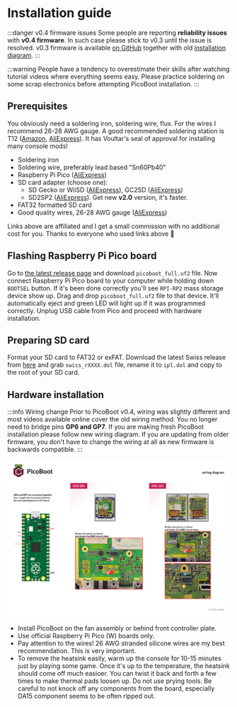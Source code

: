 # Installation guide

:::danger v0.4 firmware issues
Some people are reporting **reliability issues** with **v0.4 firmware**. In such case please stick to v0.3 until the issue is resolved. v0.3 firmware is available [on GitHub](https://github.com/webhdx/PicoBoot/releases/tag/v0.3) together with old [installation diagram](https://raw.githubusercontent.com/webhdx/PicoBoot/refs/tags/v0.3/assets/Wiring%20diagram.jpg).
:::

:::warning
People have a tendency to overestimate their skills after watching tutorial videos where everything seems easy. Please practice soldering on some scrap electronics before attempting PicoBoot installation.
:::

## Prerequisites

You obviously need a soldering iron, soldering wire, flux. For the wires I recommend 26-28 AWG gauge. A good recommended soldering station is T12 ([Amazon](https://amzn.to/3bgBbOW), [AliExpress](https://s.click.aliexpress.com/e/_DEiTBWJ)). It has Voultar's seal of approval for installing many console mods!

* Soldering iron
* Soldering wire, preferably lead based "Sn60Pb40"
* Raspberry Pi Pico ([AliExpress](https://s.click.aliexpress.com/e/_DmWBvwb))
* SD card adapter (choose one):
    - SD Gecko or WiiSD ([AliExpress](https://s.click.aliexpress.com/e/_Dm43n6J)), GC2SD ([AliExpress](https://s.click.aliexpress.com/e/_DCGkoQf))
    - SD2SP2 ([AliExpress](https://s.click.aliexpress.com/e/_DCQ6XUf)). Get new **v2.0** version, it's faster.
* FAT32 formatted SD card
* Good quality wires, 26-28 AWG gauge ([AliExpress](https://s.click.aliexpress.com/e/_DldVJQr))

Links above are affiliated and I get a small commission with no additional cost for you. Thanks to everyone who used links above 🙏

## Flashing Raspberry Pi Pico board

Go to [the latest release page](https://github.com/webhdx/PicoBoot/releases/latest) and download `picoboot_full.uf2` file. Now connect Raspberry Pi Pico board to your computer while holding down `BOOTSEL` button. If it's been done correctly you'll see `RPI-RP2` mass storage device show up. Drag and drop `picoboot_full.uf2` file to that device. It'll automatically eject and green LED will light up if it was programmed correctly. Unplug USB cable from Pico and proceed with hardware installation.

## Preparing SD card

Format your SD card to FAT32 or exFAT. Download the latest Swiss release from [here](https://github.com/emukidid/swiss-gc/releases/latest) and grab `swiss_rXXXX.dol` file, rename it to `ipl.dol` and copy to the root of your SD card.

## Hardware installation

:::info Wiring change
Prior to PicoBoot v0.4, wiring was slightly different and most videos available online cover the old wiring method. You no longer need to bridge pins **GP6 and GP7**. If you are making fresh PicoBoot installation please follow new wiring diagram. If you are updating from older firmware, you don't have to change the wiring at all as new firmware is backwards compatible.
:::

[![Wiring diagram](/img/picoboot/wiring_diagram.jpg)](/img/picoboot/wiring_diagram.jpg)

* Install PicoBoot on the fan assembly or behind front controller plate.
* Use official Raspberry Pi Pico (W) boards only.
* Pay attention to the wires! 26 AWG stranded silicone wires are my best recommendation. This is very important.
* To remove the heatsink easily, warm up the console for 10-15 minutes just by playing some game. Once it's up to the temperature, the heatsink should come off much easioer. You can twist it back and forth a few times to make thermal pads loosen up. Do not use prying tools. Be careful to not knock off any components from the board, especially DA15 component seems to be often ripped out. 